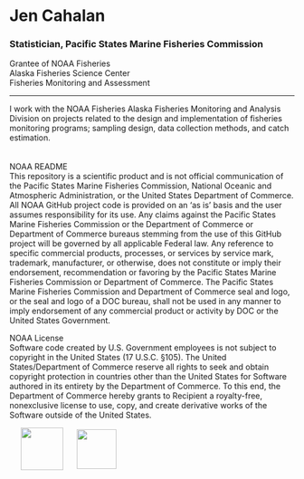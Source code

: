 # Jen Cahalan  
### Statistician, Pacific States Marine Fisheries Commission 

Grantee of NOAA Fisheries  
Alaska Fisheries Science Center  
Fisheries Monitoring and Assessment 
_________________________________________________________________________________________________________________________________________________  

I work with the NOAA Fisheries Alaska Fisheries Monitoring and Analysis Division on projects related to the design and implementation of fisheries monitoring programs; sampling design, data collection methods, and catch estimation. 
<br /><br /><br />NOAA README  
This repository is a scientific product and is not official communication of the Pacific States Marine Fisheries Commission, National Oceanic and Atmospheric Administration, or the United States Department of Commerce. All NOAA GitHub project code is provided on an ‘as is’ basis and the user assumes responsibility for its use. Any claims against the Pacific States Marine Fisheries Commission or the Department of Commerce or Department of Commerce bureaus stemming from the use of this GitHub project will be governed by all applicable Federal law. 
Any reference to specific commercial products, processes, or services by service mark, trademark, manufacturer, or otherwise, does not constitute or imply their endorsement, recommendation or favoring by the Pacific States Marine Fisheries Commission or Department of Commerce. The Pacific States Marine Fisheries Commission and Department of Commerce seal and logo, or the seal and logo of a DOC bureau, shall not be used in any manner to imply endorsement of any commercial product or activity by DOC or the United States Government.

NOAA License  
Software code created by U.S. Government employees is not subject to copyright in the United States (17 U.S.C. §105). The United States/Department of Commerce reserve all rights to seek and obtain copyright protection in countries other than the United States for Software authored in its entirety by the Department of Commerce. To this end, the Department of Commerce hereby grants to Recipient a royalty-free, nonexclusive license to use, copy, and create derivative works of the Software outside of the United States.


<p float="left">
  <img src="https://user-images.githubusercontent.com/99051918/195182291-c7a7f1a4-f795-4756-aed8-b667eeb04bf8.png" align="middle" height="75" hspace="20"/>
  <img src="https://user-images.githubusercontent.com/99051918/195181249-4b2fc27d-bf59-48b5-bffc-414dd1a0dae9.png" align="middle" height="70" /> 
</p>


<!---
a couple reminders
image placement clues from
https://stackoverflow.com/questions/24319505/how-can-one-display-images-side-by-side-in-a-github-readme-md
<img height="350" hspace="20"/> as a separator between images
also
https://docs.github.com/en/get-started/writing-on-github/getting-started-with-writing-and-formatting-on-github/basic-writing-and-formatting-syntax

<sub>tiny text</sub>
--->
